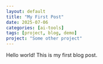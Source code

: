 ```yaml
---
layout: default
title: "My First Post"
date: 2025-07-06
categories: [ai-tools]
tags: [project, blog, demo]
project: "Some other project"
---
```


Hello world! This is my first blog post.
